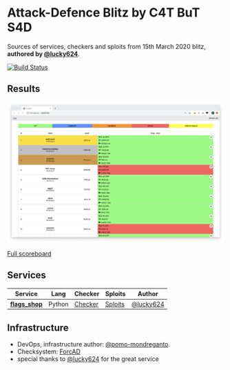 # Attack-Defence Blitz by C4T BuT S4D
Sources of services, checkers and sploits from 15th March 2020 blitz, **authored by [@lucky624](https://github.com/lucky624)**.

[![Build Status](https://travis-ci.com/C4T-BuT-S4D/blitz-15-03-2020.svg?branch=master)](https://travis-ci.com/C4T-BuT-S4D/blitz-15-03-2020)

## Results

![Top](scoreboard/top.png)

[Full scoreboard](scoreboard/full.png)

## Services

| Service | Lang | Checker | Sploits | Author |
|--------|------|-------|---------|-------|
| **[flags_shop](services/flags_shop/)** | Python | [Checker](checkers/flags_shop/) | [Sploits](sploits/flags_shop/) | [@lucky624](https://github.com/lucky624) |


## Infrastructure

- DevOps, infrastructure author: [@pomo-mondreganto](https://github.com/pomo-mondreganto).
- Checksystem: [ForcAD](https://github.com/pomo-mondreganto/ForcAD)
- special thanks to [@lucky624](https://github.com/lucky624) for the great service
